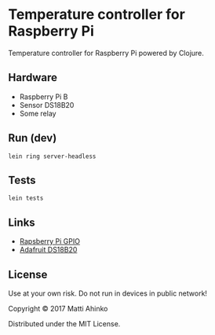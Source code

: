 # Temperature controller for Raspberry Pi

Temperature controller for Raspberry Pi powered by Clojure.

## Hardware

- Raspberry Pi B
- Sensor DS18B20
- Some relay

## Run (dev)

    lein ring server-headless

## Tests

    lein tests

## Links

- [Rapsberry Pi GPIO](https://www.raspberrypi.org/documentation/usage/gpio/)
- [Adafruit DS18B20](https://learn.adafruit.com/adafruits-raspberry-pi-lesson-11-ds18b20-temperature-sensing/overview)

## License

Use at your own risk. Do not run in devices in public network!

Copyright © 2017 Matti Ahinko

Distributed under the MIT License.
